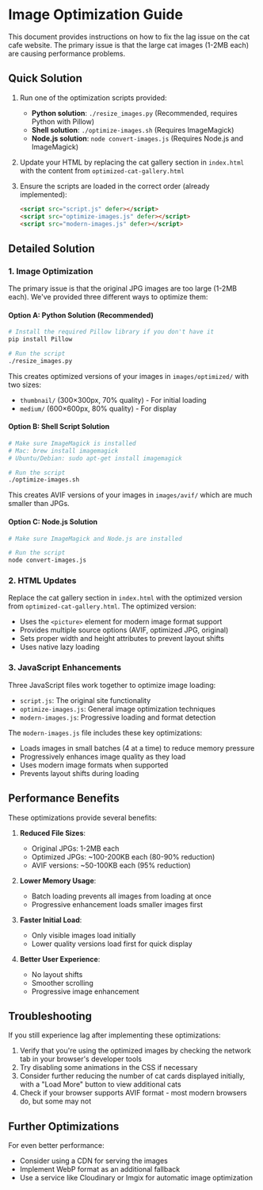 # Image Optimization Guide

This document provides instructions on how to fix the lag issue on the cat cafe website. The primary issue is that the large cat images (1-2MB each) are causing performance problems.

## Quick Solution

1. Run one of the optimization scripts provided:
   - **Python solution**: `./resize_images.py` (Recommended, requires Python with Pillow)
   - **Shell solution**: `./optimize-images.sh` (Requires ImageMagick)
   - **Node.js solution**: `node convert-images.js` (Requires Node.js and ImageMagick)

2. Update your HTML by replacing the cat gallery section in `index.html` with the content from `optimized-cat-gallery.html`

3. Ensure the scripts are loaded in the correct order (already implemented):
   ```html
   <script src="script.js" defer></script>
   <script src="optimize-images.js" defer></script>
   <script src="modern-images.js" defer></script>
   ```

## Detailed Solution

### 1. Image Optimization

The primary issue is that the original JPG images are too large (1-2MB each). We've provided three different ways to optimize them:

#### Option A: Python Solution (Recommended)
```bash
# Install the required Pillow library if you don't have it
pip install Pillow

# Run the script
./resize_images.py
```

This creates optimized versions of your images in `images/optimized/` with two sizes:
- `thumbnail/` (300×300px, 70% quality) - For initial loading
- `medium/` (600×600px, 80% quality) - For display

#### Option B: Shell Script Solution
```bash
# Make sure ImageMagick is installed
# Mac: brew install imagemagick
# Ubuntu/Debian: sudo apt-get install imagemagick

# Run the script
./optimize-images.sh
```

This creates AVIF versions of your images in `images/avif/` which are much smaller than JPGs.

#### Option C: Node.js Solution
```bash
# Make sure ImageMagick and Node.js are installed

# Run the script
node convert-images.js
```

### 2. HTML Updates

Replace the cat gallery section in `index.html` with the optimized version from `optimized-cat-gallery.html`. The optimized version:

- Uses the `<picture>` element for modern image format support
- Provides multiple source options (AVIF, optimized JPG, original)
- Sets proper width and height attributes to prevent layout shifts
- Uses native lazy loading

### 3. JavaScript Enhancements

Three JavaScript files work together to optimize image loading:

- `script.js`: The original site functionality
- `optimize-images.js`: General image optimization techniques
- `modern-images.js`: Progressive loading and format detection

The `modern-images.js` file includes these key optimizations:
- Loads images in small batches (4 at a time) to reduce memory pressure
- Progressively enhances image quality as they load
- Uses modern image formats when supported
- Prevents layout shifts during loading

## Performance Benefits

These optimizations provide several benefits:

1. **Reduced File Sizes**: 
   - Original JPGs: 1-2MB each
   - Optimized JPGs: ~100-200KB each (80-90% reduction)
   - AVIF versions: ~50-100KB each (95% reduction)

2. **Lower Memory Usage**:
   - Batch loading prevents all images from loading at once
   - Progressive enhancement loads smaller images first

3. **Faster Initial Load**:
   - Only visible images load initially
   - Lower quality versions load first for quick display

4. **Better User Experience**:
   - No layout shifts
   - Smoother scrolling
   - Progressive image enhancement

## Troubleshooting

If you still experience lag after implementing these optimizations:

1. Verify that you're using the optimized images by checking the network tab in your browser's developer tools
2. Try disabling some animations in the CSS if necessary
3. Consider further reducing the number of cat cards displayed initially, with a "Load More" button to view additional cats
4. Check if your browser supports AVIF format - most modern browsers do, but some may not

## Further Optimizations

For even better performance:
- Consider using a CDN for serving the images
- Implement WebP format as an additional fallback
- Use a service like Cloudinary or Imgix for automatic image optimization 